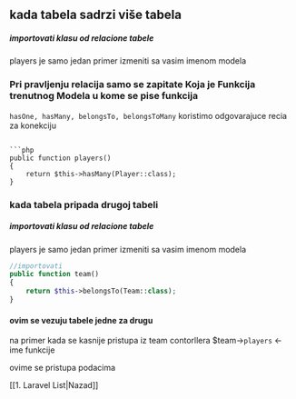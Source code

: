 ## kada tabela sadrzi više tabela
##### importovati klasu od relacione tabele 
players je samo jedan primer izmeniti sa vasim imenom modela
### Pri pravljenju relacija samo se zapitate Koja je Funkcija trenutnog Modela u kome se pise funkcija
`hasOne, hasMany, belongsTo, belongsToMany` koristimo odgovarajuce recia za konekciju
```

```php
public function players()
{
	return $this->hasMany(Player::class);
}
```


### kada tabela pripada drugoj tabeli
##### importovati klasu od relacione tabele 
players je samo jedan primer izmeniti sa vasim imenom modela

```php
//importovati
public function team()
{
	return $this->belongsTo(Team::class);
}
```


#### ovim se vezuju tabele jedne za drugu 

na primer kada  se kasnije pristupa iz team contorllera
$team->`players`  <-ime funkcije

ovime se pristupa podacima


[[1. Laravel List|Nazad]]

